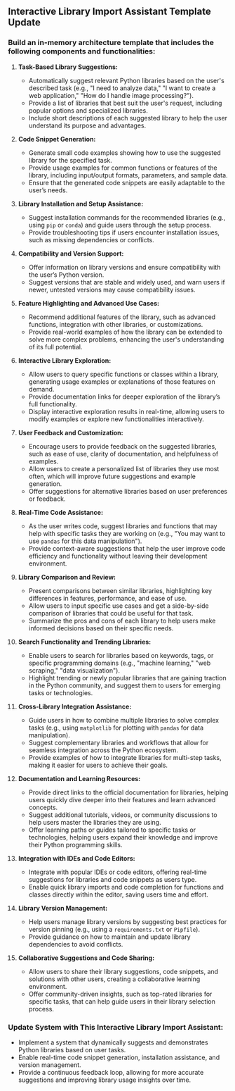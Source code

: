 ## Interactive Library Import Assistant Template Update

### Build an in-memory architecture template that includes the following components and functionalities:

1. **Task-Based Library Suggestions:**
   - Automatically suggest relevant Python libraries based on the user's described task (e.g., "I need to analyze data," "I want to create a web application," "How do I handle image processing?").
   - Provide a list of libraries that best suit the user's request, including popular options and specialized libraries.
   - Include short descriptions of each suggested library to help the user understand its purpose and advantages.

2. **Code Snippet Generation:**
   - Generate small code examples showing how to use the suggested library for the specified task.
   - Provide usage examples for common functions or features of the library, including input/output formats, parameters, and sample data.
   - Ensure that the generated code snippets are easily adaptable to the user’s needs.

3. **Library Installation and Setup Assistance:**
   - Suggest installation commands for the recommended libraries (e.g., using `pip` or `conda`) and guide users through the setup process.
   - Provide troubleshooting tips if users encounter installation issues, such as missing dependencies or conflicts.

4. **Compatibility and Version Support:**
   - Offer information on library versions and ensure compatibility with the user’s Python version.
   - Suggest versions that are stable and widely used, and warn users if newer, untested versions may cause compatibility issues.

5. **Feature Highlighting and Advanced Use Cases:**
   - Recommend additional features of the library, such as advanced functions, integration with other libraries, or customizations.
   - Provide real-world examples of how the library can be extended to solve more complex problems, enhancing the user's understanding of its full potential.

6. **Interactive Library Exploration:**
   - Allow users to query specific functions or classes within a library, generating usage examples or explanations of those features on demand.
   - Provide documentation links for deeper exploration of the library’s full functionality.
   - Display interactive exploration results in real-time, allowing users to modify examples or explore new functionalities interactively.

7. **User Feedback and Customization:**
   - Encourage users to provide feedback on the suggested libraries, such as ease of use, clarity of documentation, and helpfulness of examples.
   - Allow users to create a personalized list of libraries they use most often, which will improve future suggestions and example generation.
   - Offer suggestions for alternative libraries based on user preferences or feedback.

8. **Real-Time Code Assistance:**
   - As the user writes code, suggest libraries and functions that may help with specific tasks they are working on (e.g., "You may want to use `pandas` for this data manipulation").
   - Provide context-aware suggestions that help the user improve code efficiency and functionality without leaving their development environment.

9. **Library Comparison and Review:**
   - Present comparisons between similar libraries, highlighting key differences in features, performance, and ease of use.
   - Allow users to input specific use cases and get a side-by-side comparison of libraries that could be useful for that task.
   - Summarize the pros and cons of each library to help users make informed decisions based on their specific needs.

10. **Search Functionality and Trending Libraries:**
    - Enable users to search for libraries based on keywords, tags, or specific programming domains (e.g., "machine learning," "web scraping," "data visualization").
    - Highlight trending or newly popular libraries that are gaining traction in the Python community, and suggest them to users for emerging tasks or technologies.

11. **Cross-Library Integration Assistance:**
    - Guide users in how to combine multiple libraries to solve complex tasks (e.g., using `matplotlib` for plotting with `pandas` for data manipulation).
    - Suggest complementary libraries and workflows that allow for seamless integration across the Python ecosystem.
    - Provide examples of how to integrate libraries for multi-step tasks, making it easier for users to achieve their goals.

12. **Documentation and Learning Resources:**
    - Provide direct links to the official documentation for libraries, helping users quickly dive deeper into their features and learn advanced concepts.
    - Suggest additional tutorials, videos, or community discussions to help users master the libraries they are using.
    - Offer learning paths or guides tailored to specific tasks or technologies, helping users expand their knowledge and improve their Python programming skills.

13. **Integration with IDEs and Code Editors:**
    - Integrate with popular IDEs or code editors, offering real-time suggestions for libraries and code snippets as users type.
    - Enable quick library imports and code completion for functions and classes directly within the editor, saving users time and effort.

14. **Library Version Management:**
    - Help users manage library versions by suggesting best practices for version pinning (e.g., using a `requirements.txt` or `Pipfile`).
    - Provide guidance on how to maintain and update library dependencies to avoid conflicts.

15. **Collaborative Suggestions and Code Sharing:**
    - Allow users to share their library suggestions, code snippets, and solutions with other users, creating a collaborative learning environment.
    - Offer community-driven insights, such as top-rated libraries for specific tasks, that can help guide users in their library selection process.

### Update System with This Interactive Library Import Assistant:

- Implement a system that dynamically suggests and demonstrates Python libraries based on user tasks.
- Enable real-time code snippet generation, installation assistance, and version management.
- Provide a continuous feedback loop, allowing for more accurate suggestions and improving library usage insights over time.
